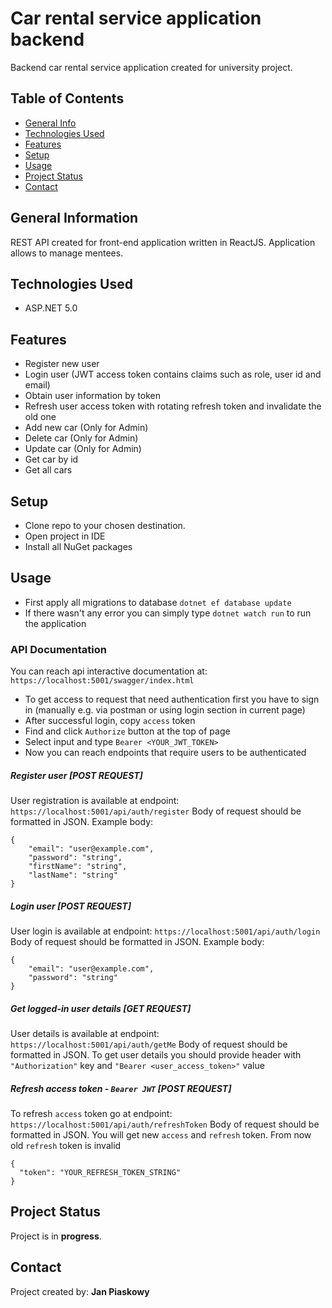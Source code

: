 # Car rental service application backend
Backend car rental service application created for university project.

## Table of Contents
* [General Info](#general-information)
* [Technologies Used](#technologies-used)
* [Features](#features)
* [Setup](#setup)
* [Usage](#usage)
* [Project Status](#project-status)
* [Contact](#contact)

## General Information
REST API created for front-end application written in ReactJS. Application allows to manage mentees.

## Technologies Used
- ASP.NET 5.0

## Features
- Register new user
- Login user (JWT access token contains claims such as role, user id and email)
- Obtain user information by token
- Refresh user access token with rotating refresh token and invalidate the old one
- Add new car (Only for Admin)
- Delete car (Only for Admin)
- Update car (Only for Admin)
- Get car by id
- Get all cars

## Setup
- Clone repo to your chosen destination.
- Open project in IDE
- Install all NuGet packages

## Usage
- First apply all migrations to database `dotnet ef database update`
- If there wasn't any error you can simply type `dotnet watch run` to run the application

### API Documentation

You can reach api interactive documentation at: `https://localhost:5001/swagger/index.html`
- To get access to request that need authentication first you have to sign in (manually e.g. via postman or using login section in current page)
- After successful login, copy `access` token
- Find and click `Authorize` button at the top of page
- Select input and type `Bearer <YOUR_JWT_TOKEN>`
- Now you can reach endpoints that require users to be authenticated


##### Register user [POST REQUEST]

User registration is available at endpoint: `https://localhost:5001/api/auth/register`
Body of request should be formatted in JSON.
Example body:
```
{
    "email": "user@example.com",
    "password": "string",
    "firstName": "string",
    "lastName": "string"
}
```

##### Login user [POST REQUEST]
User login is available at endpoint: `https://localhost:5001/api/auth/login`
Body of request should be formatted in JSON.
Example body:
```
{
    "email": "user@example.com",
    "password": "string"
}
```
##### Get logged-in user details [GET REQUEST]
User details is available at endpoint: `https://localhost:5001/api/auth/getMe`
Body of request should be formatted in JSON.
To get user details you should provide header with `"Authorization"` key and `"Bearer <user_access_token>"` value

##### Refresh access token - `Bearer JWT`  [POST REQUEST]

To refresh `access` token go at endpoint: `https://localhost:5001/api/auth/refreshToken`
Body of request should be formatted in JSON.
You will get new `access` and `refresh` token. From now old `refresh` token is invalid
```
{
  "token": "YOUR_REFRESH_TOKEN_STRING"
}
```


## Project Status
Project is in __progress__.

## Contact
Project created by:
**Jan Piaskowy**
